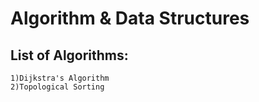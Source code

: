 # Algorithm & Data Structures

## List of Algorithms:

	1)Dijkstra's Algorithm
	2)Topological Sorting
